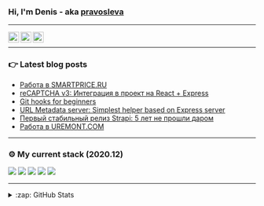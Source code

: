 ### Hi, I'm Denis - aka [pravosleva][website]

---

[<img align="left" alt="Pravosleva | Facebook" width="22px" src="https://cdn.jsdelivr.net/npm/simple-icons@v3/icons/facebook.svg" />][facebook]
[<img align="left" alt="Dan Pol | LinkedIn" width="22px" src="https://cdn.jsdelivr.net/npm/simple-icons@v3/icons/linkedin.svg" />][linkedin]
[<img align="left" alt="Dan Pol | Twitter" width="22px" src="https://cdn.jsdelivr.net/npm/simple-icons@v3/icons/twitter.svg" />][twitter]
<br />

---

### 👉 Latest blog posts

<!-- BLOG-POST-LIST:START -->
- [Работа в SMARTPRICE.RU](http://pravosleva.ru/article/smartprice.ru)
- [reCAPTCHA v3: Интеграция в проект на React + Express](http://pravosleva.ru/article/recaptcha-v3)
- [Git hooks for beginners](http://pravosleva.ru/article/git-hooks)
- [URL Metadata server: Simplest helper based on Express server](http://pravosleva.ru/article/url-metadata-server)
- [Первый стабильный релиз Strapi: 5 лет не прошли даром](http://pravosleva.ru/article/pervyj-stabilnyj-reliz-strapi)
- [Работа в UREMONT.COM](http://pravosleva.ru/article/uremont.com)
<!-- BLOG-POST-LIST:END -->

---

### ⚙️ My current stack (2020.12)

<img src="https://img.shields.io/badge/node.js%20-%2343853D.svg?&style=for-the-badge&logo=node.js&logoColor=white"/>
<img src="https://img.shields.io/badge/react%20-%2320232a.svg?&style=for-the-badge&logo=react&logoColor=%2361DAFB"/>
<!-- <blockquote>
  <details>
    <summary>Read more</summary>
    react@16.13.1 / hooks / context api
  </details>
</blockquote> -->
<img src="https://img.shields.io/badge/next.js%20-%23FFFFFF.svg?&style=for-the-badge&logo=next.js&logoColor=000"/>
<!-- <img src="https://img.shields.io/badge/redux%20-%23593d88.svg?&style=for-the-badge&logo=redux&logoColor=white"/> -->
<img src="https://img.shields.io/badge/material%20ui%20-%230081CB.svg?&style=for-the-badge&logo=material-ui&logoColor=white"/>
<img src="https://img.shields.io/badge/styled_components-%23DB7093.svg?&style=for-the-badge&logo=styled-components&logoColor=white"/>

---

<details>
  <summary>:zap: GitHub Stats</summary>
  
  <img align="left" alt="Dan's Github Stats" src="https://github-readme-stats.vercel.app/api?username=pravosleva&theme=default&show_icons=true&hide_border=true" />
</details>

[website]: http://pravosleva.ru
[facebook]: https://facebook.com/pravosleva
[linkedin]: https://www.linkedin.com/in/pravosleva
[twitter]: https://www.twitter.com/in/pravosleva86
